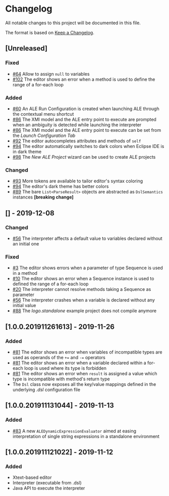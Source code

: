 # Changelog
All notable changes to this project will be documented in this file.

The format is based on [Keep a Changelog](https://keepachangelog.com/en/1.0.0/).

## [Unreleased]
### Fixed
- [#64](https://github.com/gemoc/ale-lang/issues/64) Allow to assign `null` to variables
- [#102](https://github.com/gemoc/ale-lang/issues/102) The editor shows an error when a method is used to define the range of a for-each loop

### Added
- [#60](https://github.com/gemoc/ale-lang/issues/60) An ALE Run Configuration is created when launching ALE through the contextual menu shortcut
- [#86](https://github.com/gemoc/ale-lang/issues/86) The XMI model and the ALE entry point to execute are prompted when an ambiguity is detected while launching the interpreter
- [#86](https://github.com/gemoc/ale-lang/issues/86) The XMI model and the ALE entry point to execute can be set from the *Launch Configuration Tab*
- [#92](https://github.com/gemoc/ale-lang/issues/92) The editor autocompletes attributes and methods of `self`
- [#94](https://github.com/gemoc/ale-lang/issues/94) The editor automatically switches to dark colors when Eclipse IDE is in dark theme
- [#98](https://github.com/gemoc/ale-lang/issues/98) The _New ALE Project_ wizard can be used to create ALE projects

### Changed
- [#93](https://github.com/gemoc/ale-lang/issues/93) More tokens are available to tailor editor's syntax coloring
- [#94](https://github.com/gemoc/ale-lang/issues/94) The editor's dark theme has better colors
- [#89](https://github.com/gemoc/ale-lang/pull/89) The bare `List<ParseResult>` objects are abstracted as `DslSemantics` instances **[breaking change]**

## [] - 2019-12-08
### Changed
- [#56](https://github.com/gemoc/ale-lang/issues/56) The interpreter affects a default value to variables declared without an initial one

### Fixed
- [#3](https://github.com/gemoc/ale-lang/issues/3) The editor shows errors when a parameter of type Sequence is used in a method
- [#10](https://github.com/gemoc/ale-lang/issues/10) The editor shows an error when a Sequence instance is used to defined the range of a for-each loop
- [#20](https://github.com/gemoc/ale-lang/issues/20) The interpreter cannot resolve methods taking a Sequence as parameter
- [#56](https://github.com/gemoc/ale-lang/issues/56) The interpreter crashes when a variable is declared without any initial value
- [#88](https://github.com/gemoc/ale-lang/pull/88) The *logo.standalone* example project does not compile anymore

## [1.0.0.201911261613] - 2019-11-26
### Added
- [#81](https://github.com/gemoc/ale-lang/pull/81) The editor shows an error when variables of incompatible types are used as operands of the `+=` and `-=` operators
- [#81](https://github.com/gemoc/ale-lang/pull/81) The editor shows an error when a variable declared within a for-each loop is used where its type is forbidden
- [#81](https://github.com/gemoc/ale-lang/pull/81) The editor shows an error when `result` is assigned a value which type is incompatible with method's return type
- The `Dsl` class now exposes all the key/value mappings defined in the underlying *.dsl* configuration file

## [1.0.0.201911131044] - 2019-11-13
### Added
- [#83](https://github.com/gemoc/ale-lang/pull/83) A new `ALEDynamicExpressionEvaluator` aimed at easing interpretation of single string expressions in a standalone environment

## [1.0.0.201911121022] - 2019-11-12
### Added
- Xtext-based editor
- Interpreter (executable from .dsl)
- Java API to execute the interpreter